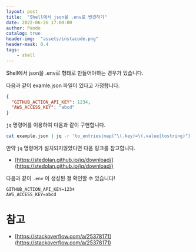 ```yaml
---
layout: post
title:  "Shell에서 json을 .env로 변경하기"
date: 2022-06-26 17:00:00
author: Pando
catalog: true
header-img:  "assets/instacode.png"
header-mask: 0.4
tags:
    - shell
---
```


Shell에서 json을 .env로 형태로 만들어야하는 경우가 있습니다.

다음과 같이 examle.json 파일이 있다고 가정합니다.

```json
{
  "GITHUB_ACTION_API_KEY": 1234,
  "AWS_ACCESS_KEY": "abcd"
}
```

`jq` 명령어를 이용하여 다음과 같이 구현합니다.

```bash
cat example.json | jq -r 'to_entries|map("\(.key)=\(.value|tostring)")|.[]' > .env
```

만약 `jq` 명령어가 설치되지않았다면 다음 링크를 참고합니다.

- [https://stedolan.github.io/jq/download/](https://stedolan.github.io/jq/download/)

다음과 같이 `.env` 이 생성된 걸 확인할 수 있습니다!

```
GITHUB_ACTION_API_KEY=1234
AWS_ACCESS_KEY=abcd
```

# 참고

- [https://stackoverflow.com/a/25378171](https://stackoverflow.com/a/25378171)